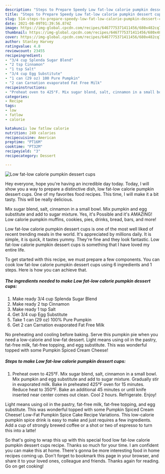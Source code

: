 ```yaml
---
description: "Steps to Prepare Speedy Low fat-low calorie pumpkin dessert cups"
title: "Steps to Prepare Speedy Low fat-low calorie pumpkin dessert cups"
slug: 514-steps-to-prepare-speedy-low-fat-low-calorie-pumpkin-dessert-cups
date: 2021-08-09T01:39:56.874Z
image: https://img-global.cpcdn.com/recipes/6467775371411456/680x482cq70/low-fat-low-calorie-pumpkin-dessert-cups-recipe-main-photo.jpg
thumbnail: https://img-global.cpcdn.com/recipes/6467775371411456/680x482cq70/low-fat-low-calorie-pumpkin-dessert-cups-recipe-main-photo.jpg
cover: https://img-global.cpcdn.com/recipes/6467775371411456/680x482cq70/low-fat-low-calorie-pumpkin-dessert-cups-recipe-main-photo.jpg
author: Stanley Harvey
ratingvalue: 4.8
reviewcount: 23455
recipeingredient:
- "3/4 cup Splenda Sugar Blend"
- "2 tsp Cinnamon"
- "1 tsp Salt"
- "3/4 cup Egg Substitute"
- "1 can (29 oz) 100 Pure Pumpkin"
- "2 can Carnation evaporated Fat Free Milk"
recipeinstructions:
- "Preheat oven to 425°F. Mix sugar blend, salt, cinnamon in a small bowl. Mix pumpkin and egg substitute and add to sugar mixture. Gradually stir in evaporated milk. Bake in preheated 425°F oven for 15 minutes. Reduce heat to 350°F. Bake an additional 45 minutes or until knife inserted near center comes out clean. Cool 2 hours. Refrigerate. Enjoy!"
categories:
- Recipe
tags:
- low
- fatlow
- calorie

katakunci: low fatlow calorie 
nutrition: 249 calories
recipecuisine: American
preptime: "PT16M"
cooktime: "PT32M"
recipeyield: "3"
recipecategory: Dessert

---
```



![Low fat-low calorie pumpkin dessert cups](https://img-global.cpcdn.com/recipes/6467775371411456/680x482cq70/low-fat-low-calorie-pumpkin-dessert-cups-recipe-main-photo.jpg)

Hey everyone, hope you're having an incredible day today. Today, I will show you a way to prepare a distinctive dish, low fat-low calorie pumpkin dessert cups. One of my favorites food recipes. This time, I will make it a bit tasty. This will be really delicious.

Mix sugar blend, salt, cinnamon in a small bowl. Mix pumpkin and egg substitute and add to sugar mixture. Yes, it&#39;s Possible and it&#39;s AMAZING! Low calorie pumpkin muffins, cookies, pies, drinks, bread, bars, and more!

Low fat-low calorie pumpkin dessert cups is one of the most well liked of recent trending meals in the world. It's appreciated by millions daily. It is simple, it is quick, it tastes yummy. They're fine and they look fantastic. Low fat-low calorie pumpkin dessert cups is something that I have loved my entire life.


To get started with this recipe, we must prepare a few components. You can cook low fat-low calorie pumpkin dessert cups using 6 ingredients and 1 steps. Here is how you can achieve that.

<!--inarticleads1-->

##### The ingredients needed to make Low fat-low calorie pumpkin dessert cups:

1. Make ready 3/4 cup Splenda Sugar Blend
1. Make ready 2 tsp Cinnamon
1. Make ready 1 tsp Salt
1. Get 3/4 cup Egg Substitute
1. Take 1 can (29 oz) 100% Pure Pumpkin
1. Get 2 can Carnation evaporated Fat Free Milk


No preheating and cooling before baking. Serve this pumpkin pie when you need a low-calorie and low-fat dessert. Light means using oil in the pastry, fat-free milk, fat-free topping, and egg substitute. This was wonderful topped with some Pumpkin Spiced Cream Cheese! 

<!--inarticleads2-->

##### Steps to make Low fat-low calorie pumpkin dessert cups:

1. Preheat oven to 425°F. Mix sugar blend, salt, cinnamon in a small bowl. Mix pumpkin and egg substitute and add to sugar mixture. Gradually stir in evaporated milk. Bake in preheated 425°F oven for 15 minutes. Reduce heat to 350°F. Bake an additional 45 minutes or until knife inserted near center comes out clean. Cool 2 hours. Refrigerate. Enjoy!


Light means using oil in the pastry, fat-free milk, fat-free topping, and egg substitute. This was wonderful topped with some Pumpkin Spiced Cream Cheese! Low-Fat Pumpkin Spice Cake Recipe Variations. This low-calorie pumpkin spice drink is easy to make and just requires a few ingredients. Add a cup of strongly brewed coffee or a shot or two of espresso to turn this into a latte! 

So that's going to wrap this up with this special food low fat-low calorie pumpkin dessert cups recipe. Thanks so much for your time. I am confident you can make this at home. There's gonna be more interesting food in home recipes coming up. Don't forget to bookmark this page in your browser, and share it to your loved ones, colleague and friends. Thanks again for reading. Go on get cooking!
